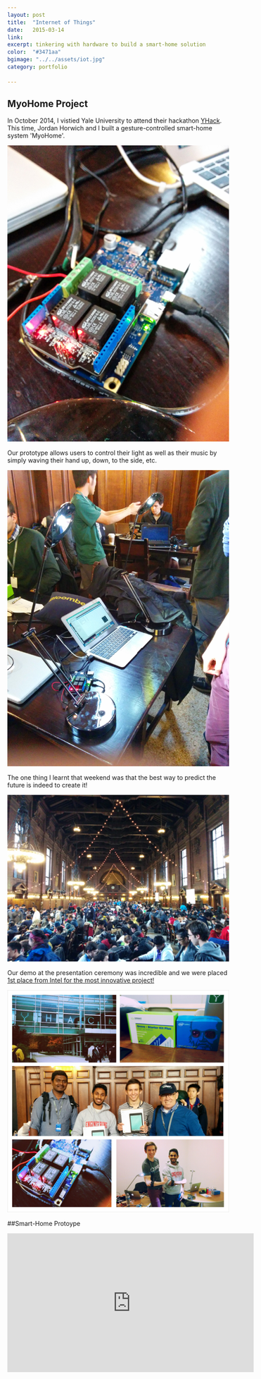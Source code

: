 ```yaml
---
layout: post
title:  "Internet of Things"
date:   2015-03-14
link:   
excerpt: tinkering with hardware to build a smart-home solution 
color:  "#3471aa"
bgimage: "../../assets/iot.jpg"
category: portfolio

---
```


## MyoHome Project

In October 2014, I vistied Yale University to attend their hackathon [YHack](http://yhack.org/ "Title"). This time, Jordan Horwich and I built a gesture-controlled smart-home system 'MyoHome'. 

![Intel Board](/assets/intelG.jpg)

Our prototype allows users to control their light as well as their music by simply waving their hand up, down, to the side, etc. 

![Demo](/assets/demo.jpg)

The one thing I learnt that weekend was that the best way to predict the future is indeed to create it!


![Final Ceremony](/assets/presentations.jpg)

Our demo at the presentation ceremony was incredible and we were placed [1st place from Intel for the most innovative project!](http://challengepost.com/software/myohome-2rd97/ "Title") 


![YHack, Yale](/assets/myo-home-collage.jpg)


##Smart-Home Protoype

<div class="embed-container">
    <iframe width="560" height="315" src="https://www.youtube.com/embed/couLh0OFTwQ" frameborder="0" allowfullscreen></iframe>
</div>

